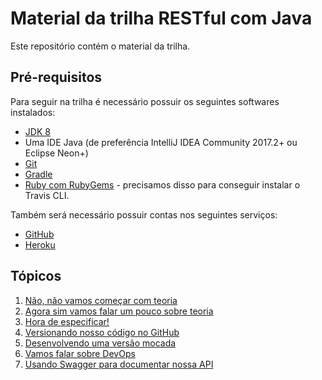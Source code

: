 # Material da trilha RESTful com Java

Este repositório contém o material da trilha.

## Pré-requisitos

Para seguir na trilha é necessário possuir os seguintes softwares instalados:

* [JDK 8](http://www.oracle.com/technetwork/pt/java/javase/downloads/jdk8-downloads-2133151.html)
* Uma IDE Java (de preferência IntelliJ IDEA Community 2017.2+ ou Eclipse Neon+)
* [Git](https://git-scm.com/)
* [Gradle](https://gradle.org/)
* [Ruby com RubyGems](https://www.ruby-lang.org/en/) - precisamos disso para conseguir instalar o
Travis CLI.

Também será necessário possuir contas nos seguintes serviços:

* [GitHub](https://github.com/)
* [Heroku](https://heroku.com/)

## Tópicos

1. [Não, não vamos começar com teoria](01_nao_nao_vamos_comecar_com_teoria.md)
1. [Agora sim vamos falar um pouco sobre teoria](02_agora_sim_um_pouco_de_teoria.md)
1. [Hora de especificar!](03_hora_de_especificar.md)
1. [Versionando nosso código no GitHub](04_versionando_no_github.md)
1. [Desenvolvendo uma versão mocada](05_desenvolvendo_uma_versao_mocada.md)
1. [Vamos falar sobre DevOps](06_devops.md)
1. [Usando Swagger para documentar nossa API](07_swagger.md)
